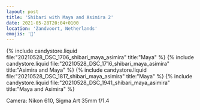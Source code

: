```yaml
---
layout: post
title: 'Shibari with Maya and Asimira 2'
date: 2021-05-28T20:04+0100
location: 'Zandvoort, Netherlands'
emojis: '🔞'
---
```


{% include candystore.liquid file:"20210528_DSC_1706_shibari_maya_asimira" title:"Maya" %}
{% include candystore.liquid file:"20210528_DSC_1716_shibari_maya_asimira" title:"Asimira and Maya" %}
{% include candystore.liquid file:"20210528_DSC_1817_shibari_maya_asimira" title:"Maya" %}
{% include candystore.liquid file:"20210528_DSC_1941_shibari_maya_asimira" title:"Maya and Asimira" %}

Camera: Nikon 610, Sigma Art 35mm f/1.4
